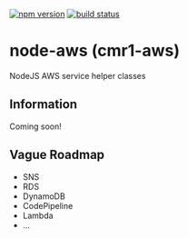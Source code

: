 [![npm version](https://badge.fury.io/js/cmr1-aws.svg)](https://www.npmjs.com/package/cmr1-aws)
[![build status](https://travis-ci.org/cmr1/node-aws.svg?branch=master)](https://travis-ci.org/cmr1/node-aws)

# node-aws (cmr1-aws)
NodeJS AWS service helper classes

## Information
Coming soon!


## Vague Roadmap

* SNS
* RDS
* DynamoDB
* CodePipeline
* Lambda
* ...

